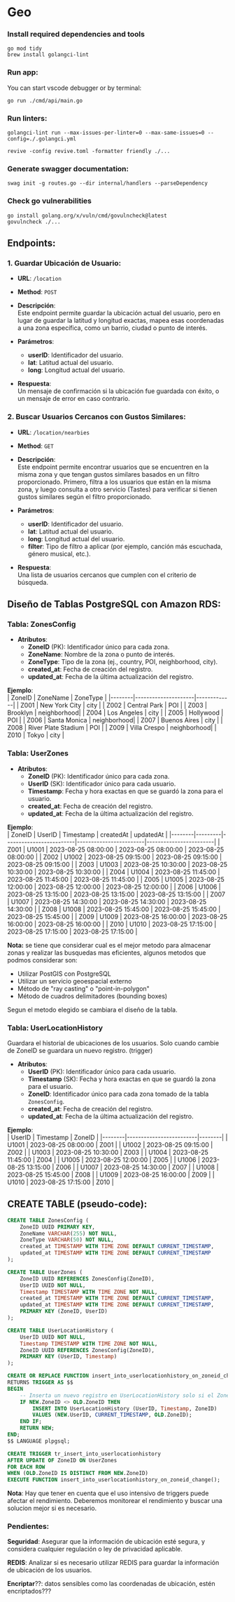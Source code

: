 # Geo


### Install required dependencies and tools

```
go mod tidy
brew install golangci-lint
```

### Run app:
You can start vscode debugger or by terminal:
```
go run ./cmd/api/main.go
```

### Run linters:

```
golangci-lint run --max-issues-per-linter=0 --max-same-issues=0 --config=./.golangci.yml

revive -config revive.toml -formatter friendly ./...
```

### Generate swagger documentation:

```
swag init -g routes.go --dir internal/handlers --parseDependency
```

### Check go vulnerabilities
```
go install golang.org/x/vuln/cmd/govulncheck@latest
govulncheck ./...
```

## Endpoints:

### 1. Guardar Ubicación de Usuario:
- **URL**: `/location`
- **Method**: `POST`
- **Descripción**:  
Este endpoint permite guardar la ubicación actual del usuario, pero en lugar de guardar la latitud y longitud exactas, mapea esas coordenadas a una zona específica, como un barrio, ciudad o punto de interés.
  
- **Parámetros**:  
  - **userID**: Identificador del usuario.
  - **lat**: Latitud actual del usuario.
  - **long**: Longitud actual del usuario.

- **Respuesta**:  
Un mensaje de confirmación si la ubicación fue guardada con éxito, o un mensaje de error en caso contrario.

### 2. Buscar Usuarios Cercanos con Gustos Similares:
- **URL**: `/location/nearbies`
- **Method**: `GET`
- **Descripción**:  
Este endpoint permite encontrar usuarios que se encuentren en la misma zona y que tengan gustos similares basados en un filtro proporcionado. Primero, filtra a los usuarios que están en la misma zona, y luego consulta a otro servicio (Tastes) para verificar si tienen gustos similares según el filtro proporcionado.

- **Parámetros**:  
  - **userID**: Identificador del usuario.
  - **lat**: Latitud actual del usuario.
  - **long**: Longitud actual del usuario.
  - **filter**: Tipo de filtro a aplicar (por ejemplo, canción más escuchada, género musical, etc.).

- **Respuesta**:  
Una lista de usuarios cercanos que cumplen con el criterio de búsqueda.

## Diseño de Tablas PostgreSQL con Amazon RDS:

### Tabla: ZonesConfig
- **Atributos**:
  - **ZoneID** (PK): Identificador único para cada zona.
  - **ZoneName**: Nombre de la zona o punto de interés.
  - **ZoneType**: Tipo de la zona (ej., country, POI, neighborhood, city).
  - **created_at**: Fecha de creación del registro.
  - **updated_at**: Fecha de la última actualización del registro.

**Ejemplo**:  
| ZoneID | ZoneName            | ZoneType    |
|--------|---------------------|-------------|
| Z001   | New York City       | city        |
| Z002   | Central Park        | POI         |
| Z003   | Brooklyn            | neighborhood|
| Z004   | Los Angeles         | city        |
| Z005   | Hollywood           | POI         |
| Z006   | Santa Monica        | neighborhood|
| Z007   | Buenos Aires        | city        |
| Z008   | River Plate Stadium | POI         |
| Z009   | Villa Crespo        | neighborhood|
| Z010   | Tokyo               | city        |

### Tabla: UserZones
- **Atributos**:
  - **ZoneID** (PK): Identificador único para cada zona.
  - **UserID** (SK): Identificador único para cada usuario.
  - **Timestamp**: Fecha y hora exactas en que se guardó la zona para el usuario.
  - **created_at**: Fecha de creación del registro.
  - **updated_at**: Fecha de la última actualización del registro.

**Ejemplo**:  
| ZoneID | UserID  | Timestamp               | createdAt              | updatedAt              |
|--------|---------|-------------------------|------------------------|------------------------|
| Z001   | U1001   | 2023-08-25 08:00:00     | 2023-08-25 08:00:00    | 2023-08-25 08:00:00    |
| Z002   | U1002   | 2023-08-25 09:15:00     | 2023-08-25 09:15:00    | 2023-08-25 09:15:00    |
| Z003   | U1003   | 2023-08-25 10:30:00     | 2023-08-25 10:30:00    | 2023-08-25 10:30:00    |
| Z004   | U1004   | 2023-08-25 11:45:00     | 2023-08-25 11:45:00    | 2023-08-25 11:45:00    |
| Z005   | U1005   | 2023-08-25 12:00:00     | 2023-08-25 12:00:00    | 2023-08-25 12:00:00    |
| Z006   | U1006   | 2023-08-25 13:15:00     | 2023-08-25 13:15:00    | 2023-08-25 13:15:00    |
| Z007   | U1007   | 2023-08-25 14:30:00     | 2023-08-25 14:30:00    | 2023-08-25 14:30:00    |
| Z008   | U1008   | 2023-08-25 15:45:00     | 2023-08-25 15:45:00    | 2023-08-25 15:45:00    |
| Z009   | U1009   | 2023-08-25 16:00:00     | 2023-08-25 16:00:00    | 2023-08-25 16:00:00    |
| Z010   | U1010   | 2023-08-25 17:15:00     | 2023-08-25 17:15:00    | 2023-08-25 17:15:00    |

**Nota:** se tiene que considerar cual es el mejor metodo para almacenar zonas y realizar las busquedas mas eficientes, algunos metodos que podmos considerar son:
- Utilizar PostGIS con PostgreSQL
- Utilizar un servicio geoespacial externo
- Método de "ray casting" o "point-in-polygon"
- Método de cuadros delimitadores (bounding boxes)

Segun el metodo elegido se cambiara el diseño de la tabla.

### Tabla: UserLocationHistory
Guardara el historial de ubicaciones de los usuarios. Solo cuando cambie de ZoneID se guardara un nuevo registro. (trigger)
- **Atributos**:
  - **UserID** (PK): Identificador único para cada usuario.
  - **Timestamp** (SK): Fecha y hora exactas en que se guardó la zona para el usuario.
  - **ZoneID**: Identificador único para cada zona tomado de la tabla `ZonesConfig`.
  - **created_at**: Fecha de creación del registro.
  - **updated_at**: Fecha de la última actualización del registro.

**Ejemplo**:  
| UserID | Timestamp               | ZoneID |
|--------|-------------------------|--------|
| U1001  | 2023-08-25 08:00:00     | Z001   |
| U1002  | 2023-08-25 09:15:00     | Z002   |
| U1003  | 2023-08-25 10:30:00     | Z003   |
| U1004  | 2023-08-25 11:45:00     | Z004   |
| U1005  | 2023-08-25 12:00:00     | Z005   |
| U1006  | 2023-08-25 13:15:00     | Z006   |
| U1007  | 2023-08-25 14:30:00     | Z007   |
| U1008  | 2023-08-25 15:45:00     | Z008   |
| U1009  | 2023-08-25 16:00:00     | Z009   |
| U1010  | 2023-08-25 17:15:00     | Z010   |
## CREATE TABLE (pseudo-code):

```sql
CREATE TABLE ZonesConfig (
    ZoneID UUID PRIMARY KEY,
    ZoneName VARCHAR(255) NOT NULL,
    ZoneType VARCHAR(50) NOT NULL,
    created_at TIMESTAMP WITH TIME ZONE DEFAULT CURRENT_TIMESTAMP,
    updated_at TIMESTAMP WITH TIME ZONE DEFAULT CURRENT_TIMESTAMP
);

CREATE TABLE UserZones (
    ZoneID UUID REFERENCES ZonesConfig(ZoneID),
    UserID UUID NOT NULL,
    Timestamp TIMESTAMP WITH TIME ZONE NOT NULL,
    created_at TIMESTAMP WITH TIME ZONE DEFAULT CURRENT_TIMESTAMP,
    updated_at TIMESTAMP WITH TIME ZONE DEFAULT CURRENT_TIMESTAMP,
    PRIMARY KEY (ZoneID, UserID)
);

CREATE TABLE UserLocationHistory (
    UserID UUID NOT NULL,
    Timestamp TIMESTAMP WITH TIME ZONE NOT NULL,
    ZoneID UUID REFERENCES ZonesConfig(ZoneID),
    PRIMARY KEY (UserID, Timestamp)
);

CREATE OR REPLACE FUNCTION insert_into_userlocationhistory_on_zoneid_change()
RETURNS TRIGGER AS $$
BEGIN
    -- Inserta un nuevo registro en UserLocationHistory solo si el ZoneID ha cambiado
    IF NEW.ZoneID <> OLD.ZoneID THEN
        INSERT INTO UserLocationHistory (UserID, Timestamp, ZoneID)
        VALUES (NEW.UserID, CURRENT_TIMESTAMP, OLD.ZoneID);
    END IF;
    RETURN NEW;
END;
$$ LANGUAGE plpgsql;

CREATE TRIGGER tr_insert_into_userlocationhistory
AFTER UPDATE OF ZoneID ON UserZones
FOR EACH ROW
WHEN (OLD.ZoneID IS DISTINCT FROM NEW.ZoneID)
EXECUTE FUNCTION insert_into_userlocationhistory_on_zoneid_change();

```

**Nota**: Hay que tener en cuenta que el uso intensivo de triggers puede afectar el rendimiento. Deberemos monitorear el rendimiento y buscar una solucion mejor si es necesario.

### Pendientes:

**Seguridad**: Asegurar que la información de ubicación esté segura, y considera cualquier regulación o ley de privacidad aplicable. 

**REDIS**: Analizar si es necesario utilizar REDIS para guardar la información de ubicación de los usuarios.

**Encriptar**??: datos sensibles como las coordenadas de ubicación, estén encriptados???